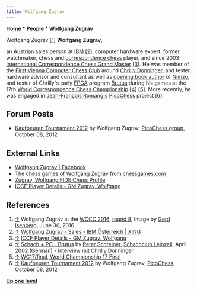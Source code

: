 ```yaml
---
title: Wolfgang Zugrav
---
```

**[Home](Home "Home") \* [People](People "People") \* Wolfgang Zugrav**



[](File:WolfgangZugrav.jpg) Wolfgang Zugrav <a id="cite-note-1" href="#cite-ref-1">[1]</a>
**Wolfgang Zugrav**,  

an Austrian sales person at [IBM](index.php?title=IBM&action=edit&redlink=1 "IBM (page does not exist)") <a id="cite-note-2" href="#cite-ref-2">[2]</a>, 
computer hardware expert, former watchmaker, chess and [correspondence chess](https://en.wikipedia.org/wiki/Correspondence_chess) player, 
and since 2003 [International Correspondence Chess Grand Master](https://en.wikipedia.org/wiki/International_Correspondence_Chess_Grandmaster#Austria) <a id="cite-note-3" href="#cite-ref-3">[3]</a>. 
He was member of the [First Vienna Computer Chess Club](index.php?title=First_Vienna_Computer_Chess_Club&action=edit&redlink=1 "First Vienna Computer Chess Club (page does not exist)") around [Chrilly Donninger](Chrilly_Donninger "Chrilly Donninger"), and tester, hardware advisor and consultant as well as [opening book author](Category:Opening_Book_Author "Category:Opening Book Author") of [Nimzo](Nimzo "Nimzo"), and tester of Chrilly's early [FPGA](FPGA "FPGA") program [Brutus](Brutus "Brutus") during his games at the 17th [World Correspondence Chess Championship](https://en.wikipedia.org/wiki/World_Correspondence_Chess_Championship) <a id="cite-note-4" href="#cite-ref-4">[4]</a> <a id="cite-note-5" href="#cite-ref-5">[5]</a>. 
More recently, he was engaged in [Jean-François Romang's](Jean-Francois_Romang "Jean-Francois Romang") [PicoChess](PicoChess "PicoChess") project <a id="cite-note-6" href="#cite-ref-6">[6]</a>.



## Forum Posts


* [Kaufbeuren Tournament 2012](https://groups.google.com/d/msg/picochess/BZWx8QvSzYI/QhcSa0aMVgYJ) by Wolfgang Zugrav, [PicoChess group](PicoChess "PicoChess"), October 08, 2012


## External Links


* [Wolfgang Zugrav | Facebook](https://www.facebook.com/zugrav)
* [The chess games of Wolfgang Zugrav](http://www.chessgames.com/player/wolfgang_zugrav) from [chessgames.com](http://www.chessgames.com/index.html)
* [Zugrav, Wolfgang FIDE Chess Profile](http://ratings.fide.com/card.phtml?event=1627953)
* [ICCF`Player Details - GM Zugrav, Wolfgang](https://www.iccf.com/player?id=10211)


## References


1. <a id="cite-ref-1" href="#cite-note-1">↑</a> Wolfgang Zugrav at the [WCCC 2016](WCCC_2016 "WCCC 2016"), [round 8](WCCC_2016#R8 "WCCC 2016"), Image by [Gerd Isenberg](Gerd_Isenberg "Gerd Isenberg"), June 30, 2016
2. <a id="cite-ref-2" href="#cite-note-2">↑</a> [Wolfgang Zugrav - Sales - IBM Österreich | XING](https://www.xing.com/profile/Wolfgang_Zugrav)
3. <a id="cite-ref-3" href="#cite-note-3">↑</a> [ICCF Player Details - GM Zugrav, Wolfgang](https://www.iccf.com/player?id=10211)
4. <a id="cite-ref-4" href="#cite-note-4">↑</a> [Schach + PC - Brutus](http://scleinzell.schachvereine.de/p_themen/brutus.shtml) by [Peter Schreiner](Peter_Schreiner "Peter Schreiner"), [Schachclub Leinzell](http://scleinzell.schachvereine.de/home/news.shtml), April 2002 (German) - Interview mit Chrilly Donninger
5. <a id="cite-ref-5" href="#cite-note-5">↑</a> [WC17/final, World Championship 17 Final](https://www.iccf.com/event?id=5329)
6. <a id="cite-ref-6" href="#cite-note-6">↑</a> [Kaufbeuren Tournament 2012](https://groups.google.com/d/msg/picochess/BZWx8QvSzYI/QhcSa0aMVgYJ) by Wolfgang Zugrav, [PicoChess](PicoChess "PicoChess"), October 08, 2012

**[Up one level](People "People")**







 
